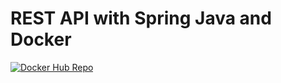 # REST API with Spring Java and Docker

[![Docker Hub Repo](https://img.shields.io/docker/pulls/thiagobertachini/api-rest-aws.svg)](https://hub.docker.com/repository/docker/thiagobertachini/api-rest-aws)
